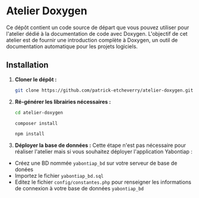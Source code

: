 # Atelier Doxygen

Ce dépôt contient un code source de départ que vous pouvez utiliser pour l'atelier dédié à la documentation de code avec Doxygen. L'objectif de cet atelier est de fournir une introduction complète à Doxygen, un outil de documentation automatique pour les projets logiciels.


## Installation

1. **Cloner le dépôt :**
   ```bash
   git clone https://github.com/patrick-etcheverry/atelier-doxygen.git
   ```

2. **Ré-générer les librairies nécessaires :**
   ```bash
   cd atelier-doxygen
   ```

   ```bash
   composer install
   ```

   ```bash
   npm install
   ```

3. **Déployer la base de données :**
Cette étape n'est pas nécessaire pour réaliser l'atelier mais si vous souhaitez déployer l'application Yabontiap :
- Créez une BD nommée `yabontiap_bd` sur votre serveur de base de donées
-   Importez le fichier `yabontiap_bd.sql`
-   Editez le fichier `config/constantes.php` pour renseigner les informations de connexion à votre base de données `yabontiap_bd`
